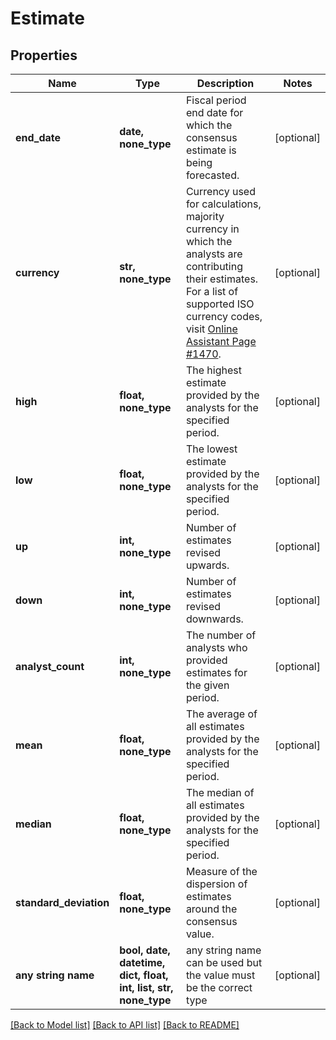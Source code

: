 # Estimate


## Properties
Name | Type | Description | Notes
------------ | ------------- | ------------- | -------------
**end_date** | **date, none_type** | Fiscal period end date for which the consensus estimate is being forecasted. | [optional] 
**currency** | **str, none_type** | Currency used for calculations, majority currency in which the analysts are contributing their estimates. For a list of supported ISO currency codes, visit [Online Assistant Page #1470](https://oa.apps.factset.com/pages/1470). | [optional] 
**high** | **float, none_type** | The highest estimate provided by the analysts for the specified period. | [optional] 
**low** | **float, none_type** | The lowest estimate provided by the analysts for the specified period. | [optional] 
**up** | **int, none_type** | Number of estimates revised upwards. | [optional] 
**down** | **int, none_type** | Number of estimates revised downwards. | [optional] 
**analyst_count** | **int, none_type** | The number of analysts who provided estimates for the given period. | [optional] 
**mean** | **float, none_type** | The average of all estimates provided by the analysts for the specified period. | [optional] 
**median** | **float, none_type** | The median of all estimates provided by the analysts for the specified period. | [optional] 
**standard_deviation** | **float, none_type** | Measure of the dispersion of estimates around the consensus value. | [optional] 
**any string name** | **bool, date, datetime, dict, float, int, list, str, none_type** | any string name can be used but the value must be the correct type | [optional]

[[Back to Model list]](../README.md#documentation-for-models) [[Back to API list]](../README.md#documentation-for-api-endpoints) [[Back to README]](../README.md)


